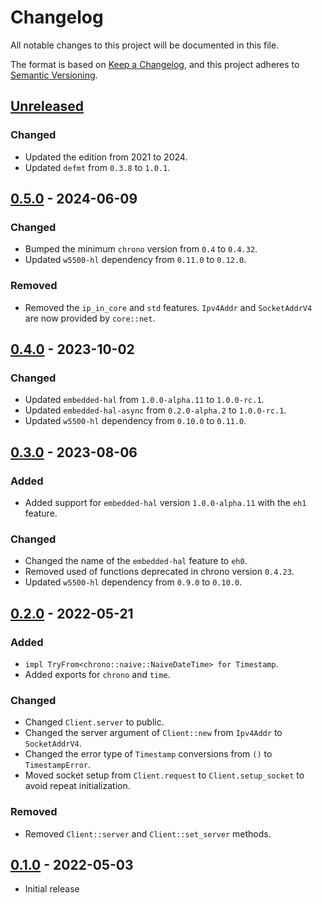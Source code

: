 # Changelog
All notable changes to this project will be documented in this file.

The format is based on [Keep a Changelog](https://keepachangelog.com/en/1.0.0/),
and this project adheres to [Semantic Versioning](https://semver.org/spec/v2.0.0.html).

## [Unreleased]
### Changed
- Updated the edition from 2021 to 2024.
- Updated `defmt` from `0.3.8` to `1.0.1`.

## [0.5.0] - 2024-06-09
### Changed
- Bumped the minimum `chrono` version from `0.4` to `0.4.32`.
- Updated `w5500-hl` dependency from `0.11.0` to `0.12.0`.

### Removed
- Removed the `ip_in_core` and `std` features.  `Ipv4Addr` and `SocketAddrV4` are now provided by `core::net`.

## [0.4.0] - 2023-10-02
### Changed
- Updated `embedded-hal` from `1.0.0-alpha.11` to `1.0.0-rc.1`.
- Updated `embedded-hal-async` from `0.2.0-alpha.2` to `1.0.0-rc.1`.
- Updated `w5500-hl` dependency from `0.10.0` to `0.11.0`.

## [0.3.0] - 2023-08-06
### Added
- Added support for `embedded-hal` version `1.0.0-alpha.11` with the `eh1` feature.

### Changed
- Changed the name of the `embedded-hal` feature to `eh0`.
- Removed used of functions deprecated in chrono version `0.4.23`.
- Updated `w5500-hl` dependency from `0.9.0` to `0.10.0`.

## [0.2.0] - 2022-05-21
### Added
- `impl TryFrom<chrono::naive::NaiveDateTime> for Timestamp`.
- Added exports for `chrono` and `time`.

### Changed
- Changed `Client.server` to public.
- Changed the server argument of `Client::new` from `Ipv4Addr` to `SocketAddrV4`.
- Changed the error type of `Timestamp` conversions from `()` to `TimestampError`.
- Moved socket setup from `Client.request` to `Client.setup_socket` to avoid repeat initialization.

### Removed
- Removed `Client::server` and `Client::set_server` methods.

## [0.1.0] - 2022-05-03
- Initial release

[Unreleased]: https://github.com/newAM/w5500-rs/compare/sntp%2Fv0.5.0...HEAD
[0.5.0]: https://github.com/newAM/w5500-rs/compare/sntp%2Fv0.4.0...sntp%2Fv0.5.0
[0.4.0]: https://github.com/newAM/w5500-rs/compare/sntp%2Fv0.3.0...sntp%2Fv0.4.0
[0.3.0]: https://github.com/newAM/w5500-rs/compare/sntp%2Fv0.2.0...sntp%2Fv0.3.0
[0.2.0]: https://github.com/newAM/w5500-rs/compare/sntp%2Fv0.1.0...sntp%2Fv0.2.0
[0.1.0]: https://github.com/newAM/w5500-rs/releases/tag/sntp%2Fv0.1.0
